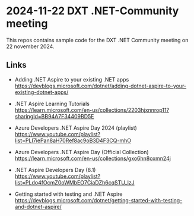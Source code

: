 # 2024-11-22 DXT .NET-Community meeting

This repos contains sample code for the DXT .NET Community meeting on  22 november 2024.

## Links

* Adding .NET Aspire to your existing .NET apps<br/>
https://devblogs.microsoft.com/dotnet/adding-dotnet-aspire-to-your-existing-dotnet-apps/

* .NET Aspire Learning Tutorials<br/>
https://learn.microsoft.com/en-us/collections/2203hjxnnrop11?sharingId=BB94A7F34409BD5E

* Azure Developers .NET Aspire Day 2024 (playlist)<br/>
https://www.youtube.com/playlist?list=PLI7iePan8aH70Ref8ac9oB3D4F3CQ-mhO

* Azure Developers .NET Aspire Day (Official Collection)<br/>
https://learn.microsoft.com/en-us/collections/gxo6hn8oxmn24j

* .NET Aspire Developers Day (8.1)<br/>
https://www.youtube.com/playlist?list=PLdo4fOcmZ0oWMbEO7CiaDZh6cqSTU_lzJ

* Getting started with testing and .NET Aspire<br/>
https://devblogs.microsoft.com/dotnet/getting-started-with-testing-and-dotnet-aspire/

